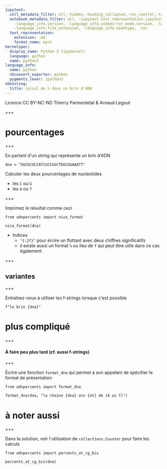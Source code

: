```yaml
---
jupytext:
  cell_metadata_filter: all,-hidden,-heading_collapsed,-run_control,-trusted
  notebook_metadata_filter: all, -jupytext.text_representation.jupytext_version, -jupytext.text_representation.format_version,
    -language_info.version, -language_info.codemirror_mode.version, -language_info.codemirror_mode,
    -language_info.file_extension, -language_info.mimetype, -toc
  text_representation:
    extension: .md
    format_name: myst
kernelspec:
  display_name: Python 3 (ipykernel)
  language: python
  name: python3
language_info:
  name: python
  nbconvert_exporter: python
  pygments_lexer: ipython3
nbhosting:
  title: calcul de % dans un brin d'ADN
---
```


<div class="licence">
<span>Licence CC BY-NC-ND</span>
<span>Thierry Parmentelat &amp; Arnaud Legout</span>
</div>

+++

# pourcentages

+++

En partant d'un string qui représente un brin d'ADN

```{code-cell} ipython3
dna = "GGCGCGCCATCGCCGGCTGGCGGAAATT"
```

Calculer les deux pourcentages de nucleotides 

 * les `C` ou `G`
 * les `A` ou `T`

+++

Imprimez le résultat comme ceci

```{code-cell} ipython3
from adnpercents import nice_format
```

```{code-cell} ipython3
nice_format(dna)
```

* Indices
  * `"{:2f}"` pour écrire un flottant avec deux chiffres significatifs
  * il existe aussi un format `%` ou lieu de `f` qui peut être utile dans ce cas également

+++

## variantes

+++

Entraînez-vous à utiliser les f-strings lorsque c'est possible

```{code-cell} ipython3
f"le brin {dna}"
```

# plus compliqué

+++

#### À faire peu plus tard (cf. aussi f-strings)

+++

Écrire une fonction `format_dna` qui permet à son appelant de spécifier le format de présentation

```{code-cell} ipython3
from adnpercents import format_dna
```

```{code-cell} ipython3
format_dna(dna, "la chaine {dna} a\n {at} de (A ou T)")
```

# à noter aussi

+++

Dans la solution, voir l'utilisation de `collections.Counter` pour faire les calculs

```{code-cell} ipython3
from adnpercents import percents_at_cg_bis

percents_at_cg_bis(dna)
```
